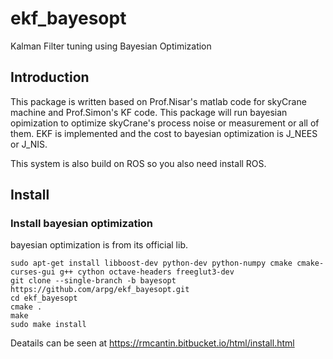 # ekf_bayesopt
Kalman Filter tuning using Bayesian Optimization

## Introduction
This package is written based on Prof.Nisar's matlab code for skyCrane machine and Prof.Simon's KF code.
This package will run bayesian opimization to optimize skyCrane's process noise or measurement or all of them.
EKF is implemented and the cost to bayesian optimization is J_NEES or J_NIS.

This system is also build on ROS so you also need install ROS.

## Install
### Install bayesian optimization
bayesian optimization is from its official lib.
```
sudo apt-get install libboost-dev python-dev python-numpy cmake cmake-curses-gui g++ cython octave-headers freeglut3-dev
git clone --single-branch -b bayesopt https://github.com/arpg/ekf_bayesopt.git
cd ekf_bayesopt
cmake .
make
sudo make install
```
Deatails can be seen at https://rmcantin.bitbucket.io/html/install.html
